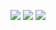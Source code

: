 <p align="center">
  <img src="https://github-profile-summary-cards.vercel.app/api/cards/profile-details?username=LIouche&theme=github_dark" />
  <img src="https://github-profile-summary-cards.vercel.app/api/cards/most-commit-language?username=LIouche&theme=github_dark" />
  <img src="https://github-profile-summary-cards.vercel.app/api/cards/stats?username=LIouche&theme=github_dark" />
</p>